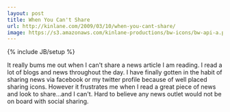 ```yaml
---
layout: post
title: When You Can't Share
url: http://kinlane.com/2009/03/10/when-you-cant-share/
image: https://s3.amazonaws.com/kinlane-productions/bw-icons/bw-api-a.png
---
```

{% include JB/setup %}
<p>
     It really bums me out when I can't share a news article I am reading. I read a lot of blogs and news throughout the day. I have finally gotten in the habit of sharing news via facebook or my twitter profile because of well placed sharing icons. However it frustrates me when I read a great piece of news and look to share...and I can't. Hard to believe any news outlet would not be on board with social sharing.
</p>